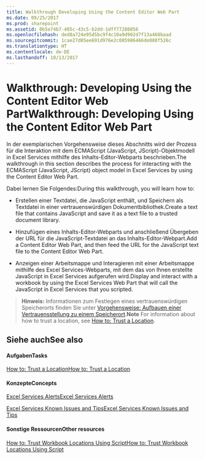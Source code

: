 ```yaml
---
title: Walkthrough Developing Using the Content Editor Web Part
ms.date: 09/25/2017
ms.prod: sharepoint
ms.assetid: 0b5e74b7-405c-43c5-b2dd-1dff77280856
ms.openlocfilehash: ded8a724e95d5bc9f4c10a9d902d7f13a468baad
ms.sourcegitcommit: 1cae27d85ee691d976e2c085986466de088f526c
ms.translationtype: HT
ms.contentlocale: de-DE
ms.lasthandoff: 10/13/2017
---
```

# <a name="walkthrough-developing-using-the-content-editor-web-part"></a><span data-ttu-id="0f5e6-102">Walkthrough: Developing Using the Content Editor Web Part</span><span class="sxs-lookup"><span data-stu-id="0f5e6-102">Walkthrough: Developing Using the Content Editor Web Part</span></span>

<span data-ttu-id="0f5e6-103">In der exemplarischen Vorgehensweise dieses Abschnitts wird der Prozess für die Interaktion mit dem ECMAScript (JavaScript, JScript)-Objektmodell in Excel Services mithilfe des Inhalts-Editor-Webparts beschrieben.</span><span class="sxs-lookup"><span data-stu-id="0f5e6-103">The walkthrough in this section describes the process for interacting with the ECMAScript (JavaScript, JScript) object model in Excel Services by using the Content Editor Web Part.</span></span>
  
    
    

<span data-ttu-id="0f5e6-104">Dabei lernen Sie Folgendes:</span><span class="sxs-lookup"><span data-stu-id="0f5e6-104">During this walkthrough, you will learn how to:</span></span>
- <span data-ttu-id="0f5e6-105">Erstellen einer Textdatei, die JavaScript enthält, und Speichern als Textdatei in einer vertrauenswürdigen Dokumentbibliothek.</span><span class="sxs-lookup"><span data-stu-id="0f5e6-105">Create a text file that contains JavaScript and save it as a text file to a trusted document library.</span></span> 
    
  
- <span data-ttu-id="0f5e6-106">Hinzufügen eines Inhalts-Editor-Webparts und anschließend Übergeben der URL für die JavaScript-Textdatei an das Inhalts-Editor-Webpart.</span><span class="sxs-lookup"><span data-stu-id="0f5e6-106">Add a Content Editor Web Part, and then feed the URL for the JavaScript text file to the Content Editor Web Part.</span></span>
    
  
- <span data-ttu-id="0f5e6-107">Anzeigen einer Arbeitsmappe und Interagieren mit einer Arbeitsmappe mithilfe des Excel Services-Webparts, mit dem das von Ihnen erstellte JavaScript in Excel Services aufgerufen wird.</span><span class="sxs-lookup"><span data-stu-id="0f5e6-107">Display and interact with a workbook by using the Excel Services Web Part that will call the JavaScript in Excel Services that you scripted.</span></span> 
    
  

> <span data-ttu-id="0f5e6-108">**Hinweis:** Informationen zum Festlegen eines vertrauenswürdigen Speicherorts finden Sie unter [Vorgehensweise: Aufbauen einer Vertrauensstellung zu einem Speicherort](how-to-trust-a-location.md).</span><span class="sxs-lookup"><span data-stu-id="0f5e6-108">**Note** For information about how to trust a location, see  [How to: Trust a Location](how-to-trust-a-location.md).</span></span> 
  
    
    


## <a name="see-also"></a><span data-ttu-id="0f5e6-109">Siehe auch</span><span class="sxs-lookup"><span data-stu-id="0f5e6-109">See also</span></span>


#### <a name="tasks"></a><span data-ttu-id="0f5e6-110">Aufgaben</span><span class="sxs-lookup"><span data-stu-id="0f5e6-110">Tasks</span></span>


  
    
    
 [<span data-ttu-id="0f5e6-111">How to: Trust a Location</span><span class="sxs-lookup"><span data-stu-id="0f5e6-111">How to: Trust a Location</span></span>](how-to-trust-a-location.md)
#### <a name="concepts"></a><span data-ttu-id="0f5e6-112">Konzepte</span><span class="sxs-lookup"><span data-stu-id="0f5e6-112">Concepts</span></span>


  
    
    
 [<span data-ttu-id="0f5e6-113">Excel Services Alerts</span><span class="sxs-lookup"><span data-stu-id="0f5e6-113">Excel Services Alerts</span></span>](excel-services-alerts.md)
  
    
    
 [<span data-ttu-id="0f5e6-114">Excel Services Known Issues and Tips</span><span class="sxs-lookup"><span data-stu-id="0f5e6-114">Excel Services Known Issues and Tips</span></span>](excel-services-known-issues-and-tips.md)
#### <a name="other-resources"></a><span data-ttu-id="0f5e6-115">Sonstige Ressourcen</span><span class="sxs-lookup"><span data-stu-id="0f5e6-115">Other resources</span></span>


  
    
    
 [<span data-ttu-id="0f5e6-116">How to: Trust Workbook Locations Using Script</span><span class="sxs-lookup"><span data-stu-id="0f5e6-116">How to: Trust Workbook Locations Using Script</span></span>](http://msdn.microsoft.com/library/79ab6ced-7a0c-4275-b852-bb246fc6be57%28Office.15%29.aspx)
